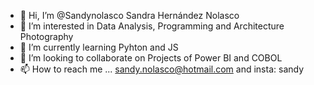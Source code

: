 - 👋 Hi, I’m @Sandynolasco Sandra Hernández Nolasco
- 👀 I’m interested in Data Analysis, Programming and Architecture Photography
- 🌱 I’m currently learning Pyhton and JS
- 💞️ I’m looking to collaborate on Projects of Power BI and COBOL
- 📫 How to reach me ... sandy.nolasco@hotmail.com and insta: sandy

<!---
Sandynolasco/Sandynolasco is a ✨ special ✨ repository because its `README.md` (this file) appears on your GitHub profile.
You can click the Preview link to take a look at your changes.
--->
